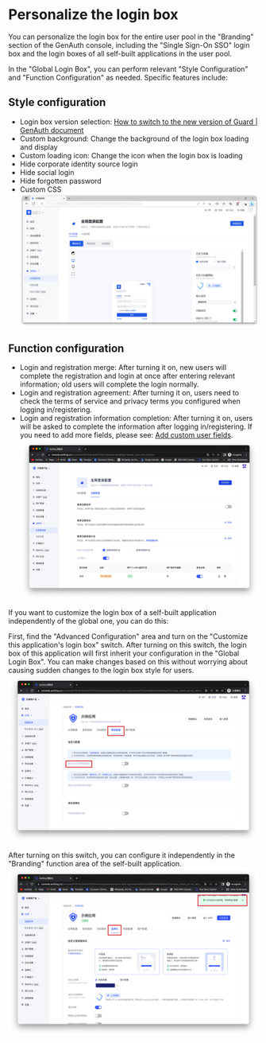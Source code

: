 # Personalize the login box

<LastUpdated/>

You can personalize the login box for the entire user pool in the "Branding" section of the GenAuth console, including the "Single Sign-On SSO" login box and the login boxes of all self-built applications in the user pool.

In the "Global Login Box", you can perform relevant "Style Configuration" and "Function Configuration" as needed. Specific features include:

## Style configuration

- Login box version selection: [How to switch to the new version of Guard | GenAuth document](/reference/guard/console-migrate.md)
- Custom background: Change the background of the login box loading and display
- Custom loading icon: Change the icon when the login box is loading
- Hide corporate identity source login
- Hide social login
- Hide forgotten password
- Custom CSS
  ![](../images/guard-branding1.png)

## Function configuration

- Login and registration merge: After turning it on, new users will complete the registration and login at once after entering relevant information; old users will complete the login normally.
- Login and registration agreement: After turning it on, users need to check the terms of service and privacy terms you configured when logging in/registering.
- Login and registration information completion: After turning it on, users will be asked to complete the information after logging in/registering. If you need to add more fields, please see: [Add custom user fields](/guides/users/user-defined-field/).
  ![](../images/guard-branding2.png)

If you want to customize the login box of a self-built application independently of the global one, you can do this:

First, find the "Advanced Configuration" area and turn on the "Customize this application's login box" switch. After turning on this switch, the login box of this application will first inherit your configuration in the "Global Login Box". You can make changes based on this without worrying about causing sudden changes to the login box style for users.
![](../images/guard-branding3.png)

After turning on this switch, you can configure it independently in the "Branding" function area of ​​the self-built application.
![](../images/guard-branding4.png)
